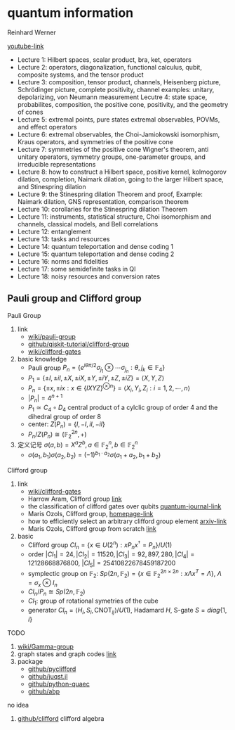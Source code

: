 # quantum information

Reinhard Werner

[youtube-link](https://www.youtube.com/watch?v=vb0ZEsATUcw&feature=share&si=ELPmzJkDCLju2KnD5oyZMQ)

* Lecture 1: Hilbert spaces, scalar product, bra, ket, operators
* Lecture 2: operators, diagonalization, functional calculus, qubit, composite systems, and the tensor product
* Lecture 3: composition, tensor product, channels, Heisenberg picture, Schrödinger picture, complete positivity, channel examples: unitary, depolarizing, von Neumann measurement
Lecutre 4: state space, probabilites, composition, the positive cone, positivity, and the geometry of cones
* Lecture 5: extremal points, pure states
extremal observables, POVMs, and effect operators
* Lecture 6: extremal observables, the Choi-Jamiokowski isomorphism, Kraus operators, and symmetries of the positive cone
* Lecture 7: symmetries of the positive cone
Wigner's theorem, anti unitary operators, symmetry groups, one-parameter groups, and irreducible representations
* Lecture 8: how to construct a Hilbert space, positive kernel, kolmogorov dilation, completion, Naimark dilation, going to the larger Hilbert space, and Stinespring dilation
* Lecture 9: the Stinespring dilation Theorem and proof, Example: Naimark dilation, GNS representation, comparison theorem
* Lecture 10: corollaries for the Stinespring dilation Theorem
* Lecture 11: instruments, statistical structure, Choi isomorphism and channels, classical models, and Bell correlations
* Lecture 12: entanglement
* Lecture 13: tasks and resources
* Lecture 14: quantum teleportation and dense coding 1
* Lecture 15: quantum teleportation and dense coding 2
* Lecture 16: norms and fidelities
* Lecture 17: some semidefinite tasks in QI
* Lecture 18: noisy resources and conversion rates

## Pauli group and Clifford group

Pauli Group

1. link
   * [wiki/pauli-group](https://en.wikipedia.org/wiki/Pauli_group)
   * [github/qiskit-tutorial/clifford-group](https://github.com/qiskit-community/qiskit-community-tutorials/blob/master/terra/qis_adv/Clifford_Group.ipynb)
   * [wiki/clifford-gates](https://en.wikipedia.org/wiki/Clifford_gates)
2. basic knowledge
   * Pauli group $P_n=\left\{ e^{i\theta\pi/2}\sigma_{j_1}\otimes \cdots\sigma_{j_n} : \theta,j_k\in\mathbb{F}_4 \right\}$
   * $P_1=\left\{\pm I, \pm iI, \pm X, \pm iX, \pm Y, \pm iY, \pm Z, \pm iZ\right\}=\langle X,Y,Z\rangle$
   * $P_n=\left\{ \pm x, \pm ix : x\in \left\{IXYZ\right\}^{\otimes n}\right\}=\langle X_i,Y_i,Z_i:i=1,2,\cdots,n \rangle$
   * $|P_n|=4^{n+1}$
   * $P_1 \simeq C_4 \circ D_4$ central product of a cylclic group of order $4$ and the dihedral group of order $8$
   * center: $Z(P_n)=\left\{I,-I,iI,-iI\right\}$
   * $P_n/Z(P_n)\cong (\mathbb{F}_2^{2n},+)$
3. 定义记号 $\sigma(a,b)=X^aZ^b,a\in\mathbb{F}_2^{n},b\in\mathbb{F}_2^{n}$
   * $\sigma(a_1,b_1) \sigma(a_2,b_2)=(-1)^{b_1\cdot a_2}\sigma(a_1+a_2,b_1+b_2)$

Clifford group

1. link
   * [wiki/clifford-gates](https://en.wikipedia.org/wiki/Clifford_gates)
   * Harrow Aram, Clifford group [link](https://web.mit.edu/8.371/www/lectures/lect06.pdf)
   * the classification of clifford gates over qubits [quantum-journal-link](https://quantum-journal.org/papers/q-2022-06-13-734/)
   * Maris Ozols, Clifford group, [homepage-link](http://home.lu.lv/~sd20008/papers/essays/Clifford%20group%20%5Bpaper%5D.pdf)
   * how to efficiently select an arbitrary clifford group element [arxiv-link](https://arxiv.org/abs/1406.2170)
   * Maris Ozols, Clifford group from scratch [link](http://home.lu.lv/~sd20008/papers/essays/Clifford%20group%20[presentation].pdf)
2. basic
   * Clifford group $Cl_n=\left\{ x\in U(2^n) : xP_nx^\dagger=P_n \right\}/U(1)$
   * order $|Cl_1|=24,|Cl_2|=11520,|Cl_3|=92,897,280,|Cl_4|=12128668876800$, $|Cl_5|=25410822678459187200$
   * symplectic group on $\mathbb{F}_2$: $Sp(2n,\mathbb{F}_2)=\left\{ x\in\mathbb{F}_2^{2n\times 2n}: x\Lambda x^T=\Lambda \right\}$, $\Lambda=\sigma_x\otimes I_n$
   * $Cl_n/P_n\cong Sp(2n,\mathbb{F}_2)$
   * $Cl_1$: group of rotational symetries of the cube
   * generator $Cl_n=\langle H_i,S_i,\mathrm{CNOT}_{ij} \rangle/U(1)$, Hadamard $H$, S-gate $S=diag\{1,i\}$

TODO

1. [wiki/Gamma-group](https://en.wikipedia.org/wiki/Higher-dimensional_gamma_matrices)
2. graph states and graph codes [link](https://quantum.phys.cmu.edu/QCQI/qitd452.pdf)
3. package
   * [github/pyclifford](https://github.com/hongyehu/PyClifford)
   * [github/juqst.jl](https://github.com/rharper2/Juqst.jl)
   * [github/python-quaec](https://github.com/cgranade/python-quaec)
   * [github/abp](https://github.com/peteshadbolt/abp)

no idea

1. [github/clifford](https://github.com/pygae/clifford) clifford algebra

